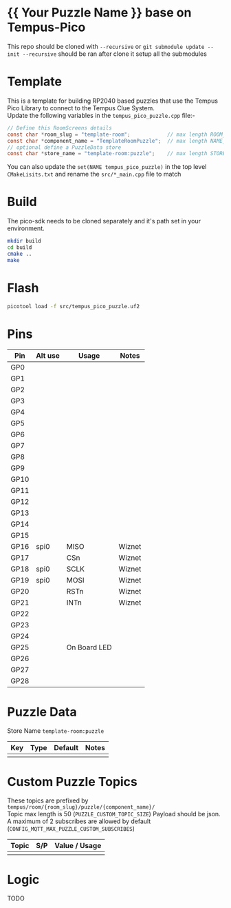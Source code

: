 # {{ Your Puzzle Name }} base on Tempus-Pico
This repo should be cloned with `--recursive` or `git submodule update --init --recursive` should be ran after clone it setup all the submodules

# Template
This is a template for building RP2040 based puzzles that use the Tempus Pico Library to connect to the Tempus Clue System.  
Update the following variables in the `tempus_pico_puzzle.cpp` file:-  

```c
// Define this RoomScreens details
const char *room_slug = "template-room";            // max length ROOM_STRING_SIZE
const char *component_name = "TemplateRoomPuzzle";  // max length NAME_STRING_SIZE
// optional define a PuzzleData store
const char *store_name = "template-room:puzzle";    // max length STORE_NAME_STRING_SIZE
```

You can also update the `set(NAME tempus_pico_puzzle)` in the top level `CMakeLisits.txt` and rename the `src/*_main.cpp` file to match

# Build
The pico-sdk needs to be cloned separately and it's path set in your environment.

```bash
mkdir build
cd build
cmake ..
make
````

# Flash

```bash
picotool load -f src/tempus_pico_puzzle.uf2
```

# Pins

| Pin  | Alt use    | Usage            | Notes                                  |
|------|------------|------------------|----------------------------------------|
| GP0  |            |                  |                                        |
| GP1  |            |                  |                                        |
| GP2  |            |                  |                                        |
| GP3  |            |                  |                                        |
| GP4  |            |                  |                                        |
| GP5  |            |                  |                                        |
| GP6  |            |                  |                                        |
| GP7  |            |                  |                                        |
| GP8  |            |                  |                                        |
| GP9  |            |                  |                                        |
| GP10 |            |                  |                                        |
| GP11 |            |                  |                                        |
| GP12 |            |                  |                                        |
| GP13 |            |                  |                                        |
| GP14 |            |                  |                                        |
| GP15 |            |                  |                                        |
| GP16 | spi0       | MISO             | Wiznet                                 |
| GP17 |            | CSn              | Wiznet                                 |
| GP18 | spi0       | SCLK             | Wiznet                                 |
| GP19 | spi0       | MOSI             | Wiznet                                 |
| GP20 |            | RSTn             | Wiznet                                 |
| GP21 |            | INTn             | Wiznet                                 |
| GP22 |            |                  |                                        |
| GP23 |            |                  |                                        |
| GP24 |            |                  |                                        |
| GP25 |            | On Board LED     |                                        |
| GP26 |            |                  |                                        |
| GP27 |            |                  |                                        |
| GP28 |            |                  |                                        |

# Puzzle Data
Store Name `template-room:puzzle`

| Key           | Type   | Default           | Notes                            |
|---------------|--------|-------------------|----------------------------------|
|               |        |                   |                                  |

# Custom Puzzle Topics
These topics are prefixed by `tempus/room/{room_slug}/puzzle/{component_name}/`  
Topic max length is 50 (`PUZZLE_CUSTOM_TOPIC_SIZE`)
Payload should be json.  
A maximum of 2 subscribes are allowed by default (`CONFIG_MQTT_MAX_PUZZLE_CUSTOM_SUBSCRIBES`)

| Topic             | S/P | Value / Usage                                       |
|-------------------|-----|-----------------------------------------------------|
|                   |     |                                                     |

# Logic
TODO
